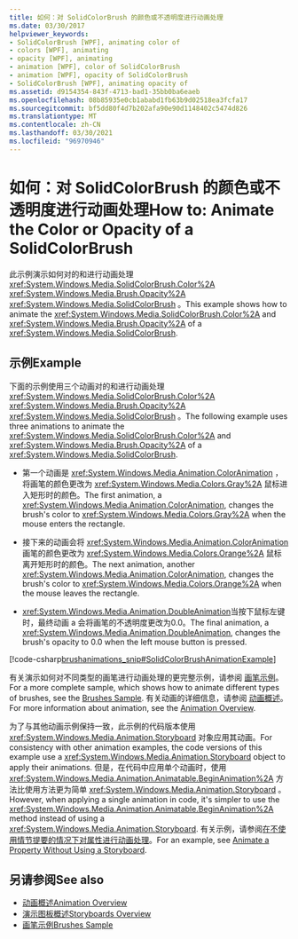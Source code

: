 ```yaml
---
title: 如何：对 SolidColorBrush 的颜色或不透明度进行动画处理
ms.date: 03/30/2017
helpviewer_keywords:
- SolidColorBrush [WPF], animating color of
- colors [WPF], animating
- opacity [WPF], animating
- animation [WPF], color of SolidColorBrush
- animation [WPF], opacity of SolidColorBrush
- SolidColorBrush [WPF], animating opacity of
ms.assetid: d9154354-843f-4713-bad1-35bb0ba6eaeb
ms.openlocfilehash: 08b85935e0cb1ababd1fb63b9d02518ea3fcfa17
ms.sourcegitcommit: bf5dd80f4d7b202afa90e90d1148402c5474d826
ms.translationtype: MT
ms.contentlocale: zh-CN
ms.lasthandoff: 03/30/2021
ms.locfileid: "96970946"
---
```

# <a name="how-to-animate-the-color-or-opacity-of-a-solidcolorbrush"></a><span data-ttu-id="cff04-102">如何：对 SolidColorBrush 的颜色或不透明度进行动画处理</span><span class="sxs-lookup"><span data-stu-id="cff04-102">How to: Animate the Color or Opacity of a SolidColorBrush</span></span>
<span data-ttu-id="cff04-103">此示例演示如何对的和进行动画处理 <xref:System.Windows.Media.SolidColorBrush.Color%2A> <xref:System.Windows.Media.Brush.Opacity%2A> <xref:System.Windows.Media.SolidColorBrush> 。</span><span class="sxs-lookup"><span data-stu-id="cff04-103">This example shows how to animate the <xref:System.Windows.Media.SolidColorBrush.Color%2A> and <xref:System.Windows.Media.Brush.Opacity%2A> of a <xref:System.Windows.Media.SolidColorBrush>.</span></span>  
  
## <a name="example"></a><span data-ttu-id="cff04-104">示例</span><span class="sxs-lookup"><span data-stu-id="cff04-104">Example</span></span>  
 <span data-ttu-id="cff04-105">下面的示例使用三个动画对的和进行动画处理 <xref:System.Windows.Media.SolidColorBrush.Color%2A> <xref:System.Windows.Media.Brush.Opacity%2A> <xref:System.Windows.Media.SolidColorBrush> 。</span><span class="sxs-lookup"><span data-stu-id="cff04-105">The following example uses three animations to animate the <xref:System.Windows.Media.SolidColorBrush.Color%2A> and <xref:System.Windows.Media.Brush.Opacity%2A> of a <xref:System.Windows.Media.SolidColorBrush>.</span></span>  
  
- <span data-ttu-id="cff04-106">第一个动画是 <xref:System.Windows.Media.Animation.ColorAnimation> ，将画笔的颜色更改为 <xref:System.Windows.Media.Colors.Gray%2A> 鼠标进入矩形时的颜色。</span><span class="sxs-lookup"><span data-stu-id="cff04-106">The first animation, a <xref:System.Windows.Media.Animation.ColorAnimation>, changes the brush's color to <xref:System.Windows.Media.Colors.Gray%2A> when the mouse enters the rectangle.</span></span>  
  
- <span data-ttu-id="cff04-107">接下来的动画会将 <xref:System.Windows.Media.Animation.ColorAnimation> 画笔的颜色更改为 <xref:System.Windows.Media.Colors.Orange%2A> 鼠标离开矩形时的颜色。</span><span class="sxs-lookup"><span data-stu-id="cff04-107">The next animation, another <xref:System.Windows.Media.Animation.ColorAnimation>, changes the brush's color to <xref:System.Windows.Media.Colors.Orange%2A> when the mouse leaves the rectangle.</span></span>  
  
- <span data-ttu-id="cff04-108"><xref:System.Windows.Media.Animation.DoubleAnimation>当按下鼠标左键时，最终动画 a 会将画笔的不透明度更改为0.0。</span><span class="sxs-lookup"><span data-stu-id="cff04-108">The final animation, a <xref:System.Windows.Media.Animation.DoubleAnimation>, changes the brush's opacity to 0.0 when the left mouse button is pressed.</span></span>  
  
 [!code-csharp[brushanimations_snip#SolidColorBrushAnimationExample](~/samples/snippets/csharp/VS_Snippets_Wpf/brushanimations_snip/CSharp/SolidColorBrushExample.cs#solidcolorbrushanimationexample)]  
  
 <span data-ttu-id="cff04-109">有关演示如何对不同类型的画笔进行动画处理的更完整示例，请参阅 [画笔示例](https://github.com/Microsoft/WPF-Samples/tree/master/Graphics/Brushes)。</span><span class="sxs-lookup"><span data-stu-id="cff04-109">For a more complete sample, which shows how to animate different types of brushes, see the [Brushes Sample](https://github.com/Microsoft/WPF-Samples/tree/master/Graphics/Brushes).</span></span> <span data-ttu-id="cff04-110">有关动画的详细信息，请参阅 [动画概述](animation-overview.md)。</span><span class="sxs-lookup"><span data-stu-id="cff04-110">For more information about animation, see the [Animation Overview](animation-overview.md).</span></span>  
  
 <span data-ttu-id="cff04-111">为了与其他动画示例保持一致，此示例的代码版本使用 <xref:System.Windows.Media.Animation.Storyboard> 对象应用其动画。</span><span class="sxs-lookup"><span data-stu-id="cff04-111">For consistency with other animation examples, the code versions of this example use a <xref:System.Windows.Media.Animation.Storyboard> object to apply their animations.</span></span> <span data-ttu-id="cff04-112">但是，在代码中应用单个动画时，使用 <xref:System.Windows.Media.Animation.Animatable.BeginAnimation%2A> 方法比使用方法更为简单 <xref:System.Windows.Media.Animation.Storyboard> 。</span><span class="sxs-lookup"><span data-stu-id="cff04-112">However, when applying a single animation in code, it's simpler to use the <xref:System.Windows.Media.Animation.Animatable.BeginAnimation%2A> method instead of using a <xref:System.Windows.Media.Animation.Storyboard>.</span></span> <span data-ttu-id="cff04-113">有关示例，请参阅[在不使用情节提要的情况下对属性进行动画处理](how-to-animate-a-property-without-using-a-storyboard.md)。</span><span class="sxs-lookup"><span data-stu-id="cff04-113">For an example, see [Animate a Property Without Using a Storyboard](how-to-animate-a-property-without-using-a-storyboard.md).</span></span>  
  
## <a name="see-also"></a><span data-ttu-id="cff04-114">另请参阅</span><span class="sxs-lookup"><span data-stu-id="cff04-114">See also</span></span>

- [<span data-ttu-id="cff04-115">动画概述</span><span class="sxs-lookup"><span data-stu-id="cff04-115">Animation Overview</span></span>](animation-overview.md)
- [<span data-ttu-id="cff04-116">演示图板概述</span><span class="sxs-lookup"><span data-stu-id="cff04-116">Storyboards Overview</span></span>](storyboards-overview.md)
- [<span data-ttu-id="cff04-117">画笔示例</span><span class="sxs-lookup"><span data-stu-id="cff04-117">Brushes Sample</span></span>](https://github.com/Microsoft/WPF-Samples/tree/master/Graphics/Brushes)
